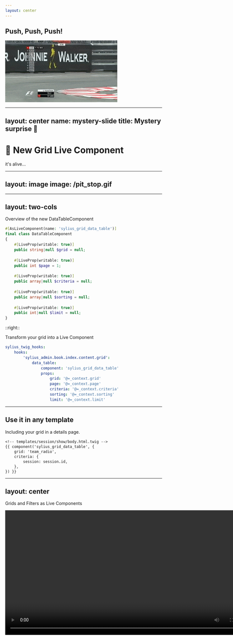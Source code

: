 ```yaml
---
layout: center
---
```


## Push, Push, Push!

<img src="/push_lewis.gif" class="w-120">

---
layout: center
name: mystery-slide
title: Mystery surprise 👀
---

# 🧟 New Grid Live Component

it's alive...

---
layout: image
image: /pit_stop.gif
---

---
layout: two-cols
---

Overview of the new DataTableComponent

```php {all|5,8,11,14,17}
#[AsLiveComponent(name: 'sylius_grid_data_table')]
final class DataTableComponent
{
    #[LiveProp(writable: true)]
    public string|null $grid = null;

    #[LiveProp(writable: true)] 
    public int $page = 1;
    
    #[LiveProp(writable: true)]
    public array|null $criteria = null;

    #[LiveProp(writable: true)]
    public array|null $sorting = null;

    #[LiveProp(writable: true)]
    public int|null $limit = null;
}
```

::right::

Transform your grid into a Live Component

```yaml {none|all|7-11}
sylius_twig_hooks:
    hooks:
        'sylius_admin.book.index.content.grid':
            data_table:
                component: 'sylius_grid_data_table'
                props:
                    grid: '@=_context.grid'
                    page: '@=_context.page'
                    criteria: '@=_context.criteria'
                    sorting: '@=_context.sorting'
                    limit: '@=_context.limit'                    
```

---

## Use it in any template

Including your grid in a details page.

```twig {all|4-6}
<!-- templates/session/show/body.html.twig -->
{{ component('sylius_grid_data_table', {
    grid: 'team_radio',
    criteria: {
        session: session.id,
    },
}) }}
```

<!--
TODO ajouter l'image du résultat
-->

---
layout: center
---
Grids and Filters as Live Components

<video width="800" controls autoplay="true">
  <source src="/openf1_live_grid.mp4" type="video/mp4">
</video>

<!--
Refaire la vidéo, en allant doucement pour avoir le temps de décrire les actions.
-->
